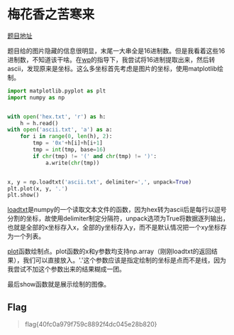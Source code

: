# 梅花香之苦寒来

[题目地址](https://buuoj.cn/challenges#%E6%A2%85%E8%8A%B1%E9%A6%99%E4%B9%8B%E8%8B%A6%E5%AF%92%E6%9D%A5)

题目给的图片隐藏的信息很明显，末尾一大串全是16进制数。但是我看着这些16进制数，不知道该干啥。在[wp](https://blog.csdn.net/weixin_45485719/article/details/107427378)的指导下，我尝试将16进制提取出来，然后转ascii，发现原来是坐标。这么多坐标首先考虑是图片的坐标，使用matplotlib绘制。

```python
import matplotlib.pyplot as plt
import numpy as np


with open('hex.txt', 'r') as h:
    h = h.read()
with open('ascii.txt', 'a') as a:
    for i in range(0, len(h), 2):
        tmp = '0x'+h[i]+h[i+1]
        tmp = int(tmp, base=16)
        if chr(tmp) != '(' and chr(tmp) != ')':
            a.write(chr(tmp))


x, y = np.loadtxt('ascii.txt', delimiter=',', unpack=True)
plt.plot(x, y, '.')
plt.show()
```

[loadtxt](https://blog.csdn.net/ACID_lv_ing/article/details/87092714)是numpy的一个读取文本文件的函数，因为hex转为ascii后是每行以逗号分割的坐标，故使用delimiter制定分隔符，unpack选项为True将数据逐列输出，也就是全部的x坐标存入x，全部的y坐标存入y，而不是默认情况把一个xy坐标存为一个列表。

[plot](https://zhuanlan.zhihu.com/p/258106097)函数绘制点。plot函数的x和y参数均支持np.array（刚刚loadtxt的返回结果），我们可以直接放入。'.'这个参数应该是指定绘制的坐标是点而不是线，因为我尝试不加这个参数出来的结果糊成一团。

最后show函数就是展示绘制的图像。

## Flag
> flag{40fc0a979f759c8892f4dc045e28b820}